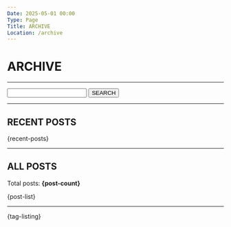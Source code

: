 ```yaml
---
Date: 2025-05-01 00:00
Type: Page
Title: ARCHIVE
Location: /archive
---
```


# ARCHIVE

---

<form action="/" method="get" class="search">
<label for="search"></label>
<input type="text" name="search">
<button type="submit">SEARCH</button>
</form>

---

## RECENT POSTS

{recent-posts}

---

## ALL POSTS

Total posts: <strong>{post-count}</strong>

{post-list}

---

{tag-listing}
